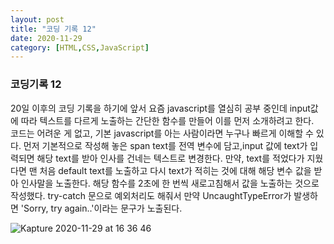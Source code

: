 ```yaml
---
layout: post
title: "코딩 기록 12"
date: 2020-11-29
category: [HTML,CSS,JavaScript]
---
```


<h3>코딩기록 12</h3>

20일 이후의 코딩 기록을 하기에 앞서 요즘 javascript를 열심히 공부 중인데 input값에 따라 텍스트를 다르게 노출하는 간단한 함수를 만들어
이를 먼저 소개하려고 한다.
<br> 
코드는 어려운 게 없고, 기본 javascript를 아는 사람이라면 누구나 빠르게 이해할 수 있다. 
먼저 기본적으로 작성해 놓은 span text를 전역 변수에 담고,input 값에 text가 입력되면 해당 text를 받아 인사를 건네는 텍스트로 변경한다.
만약, text를 적었다가 지웠다면 맨 처음 default text를 노출하고 다시 text가 적히는 것에 대해 해당 변수 값을 받아 인사말을 노출한다. 
해당 함수를 2초에 한 번씩 새로고침해서 값을 노출하는 것으로 작성했다.
try-catch 문으로 예외처리도 해줘서 만약 UncaughtTypeError가 발생하면 'Sorry, try again..'이라는 문구가 노출된다.

![Kapture 2020-11-29 at 16 36 46](https://user-images.githubusercontent.com/49034615/100537233-ec290c00-3269-11eb-93a6-89dcf7112dbb.gif)

<script src="https://gist.github.com/SUPINKIM/bbbe781cd3ebb2085d80c8af89989a1b.js"></script>
